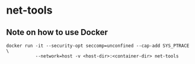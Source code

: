 # net-tools

## Note on how to use Docker

```
docker run -it --security-opt seccomp=unconfined --cap-add SYS_PTRACE \
           --network=host -v <host-dir>:<container-dir> net-tools
```
